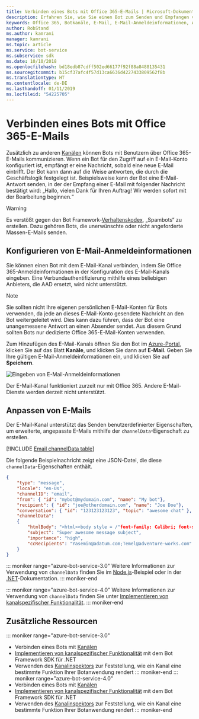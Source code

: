 ```yaml
---
title: Verbinden eines Bots mit Office 365-E-Mails | Microsoft-Dokumentation
description: Erfahren Sie, wie Sie einen Bot zum Senden und Empfangen von E-Mails mit Office 365 konfigurieren.
keywords: Office 365, Botkanäle, E-Mail, E-Mail-Anmeldeinformationen, Azure-Portal, benutzerdefinierte E-Mail
author: RobStand
ms.author: kamrani
manager: kamrani
ms.topic: article
ms.service: bot-service
ms.subservice: sdk
ms.date: 10/10/2018
ms.openlocfilehash: bd18edb87cdff502ed66177f92f88a8488135431
ms.sourcegitcommit: b15cf37afc4f57d13ca6636d4227433809562f8b
ms.translationtype: HT
ms.contentlocale: de-DE
ms.lasthandoff: 01/11/2019
ms.locfileid: "54225705"
---
```

# <a name="connect-a-bot-to-office-365-email"></a>Verbinden eines Bots mit Office 365-E-Mails

Zusätzlich zu anderen [Kanälen](~/bot-service-manage-channels.md) können Bots mit Benutzern über Office 365-E-Mails kommunizieren. Wenn ein Bot für den Zugriff auf ein E-Mail-Konto konfiguriert ist, empfängt er eine Nachricht, sobald eine neue E-Mail eintrifft. Der Bot kann dann auf die Weise antworten, die durch die Geschäftslogik festgelegt ist. Beispielsweise kann der Bot eine E-Mail-Antwort senden, in der der Empfang einer E-Mail mit folgender Nachricht bestätigt wird: „Hallo, vielen Dank für Ihren Auftrag! Wir werden sofort mit der Bearbeitung beginnen.“

> [!WARNING]
> Es verstößt gegen den Bot Framework-[Verhaltenskodex](https://www.botframework.com/Content/Microsoft-Bot-Framework-Preview-Online-Services-Agreement.htm), „Spambots“ zu erstellen. Dazu gehören Bots, die unerwünschte oder nicht angeforderte Massen-E-Mails senden.

## <a name="configure-email-credentials"></a>Konfigurieren von E-Mail-Anmeldeinformationen

Sie können einen Bot mit dem E-Mail-Kanal verbinden, indem Sie Office 365-Anmeldeinformationen in der Konfiguration des E-Mail-Kanals eingeben.
Eine Verbundauthentifizierung mithilfe eines beliebigen Anbieters, die AAD ersetzt, wird nicht unterstützt.

> [!NOTE]
> Sie sollten nicht Ihre eigenen persönlichen E-Mail-Konten für Bots verwenden, da jede an dieses E-Mail-Konto gesendete Nachricht an den Bot weitergeleitet wird. Dies kann dazu führen, dass der Bot eine unangemessene Antwort an einen Absender sendet. Aus diesem Grund sollten Bots nur dedizierte Office 365-E-Mail-Konten verwenden.

Zum Hinzufügen des E-Mail-Kanals öffnen Sie den Bot im [Azure-Portal](https://portal.azure.com/), klicken Sie auf das Blatt **Kanäle**, und klicken Sie dann auf **E-Mail**. Geben Sie Ihre gültigen E-Mail-Anmeldeinformationen ein, und klicken Sie auf **Speichern**.

![Eingeben von E-Mail-Anmeldeinformationen](~/media/bot-service-channel-connect-email/bot-service-channel-connect-email-credentials.png)

Der E-Mail-Kanal funktioniert zurzeit nur mit Office 365. Andere E-Mail-Dienste werden derzeit nicht unterstützt.

## <a name="customize-emails"></a>Anpassen von E-Mails

Der E-Mail-Kanal unterstützt das Senden benutzerdefinierter Eigenschaften, um erweiterte, angepasste E-Mails mithilfe der `channelData`-Eigenschaft zu erstellen.

[!INCLUDE [Email channelData table](~/includes/snippet-channelData-email.md)]

Die folgende Beispielnachricht zeigt eine JSON-Datei, die diese `channelData`-Eigenschaften enthält.

```json
{
    "type": "message",
    "locale": "en-Us",
    "channelID": "email",
    "from": { "id": "mybot@mydomain.com", "name": "My bot"},
    "recipient": { "id": "joe@otherdomain.com", "name": "Joe Doe"},
    "conversation": { "id": "123123123123", "topic": "awesome chat" },
    "channelData":
    {
        "htmlBody": "<html><body style = /"font-family: Calibri; font-size: 11pt;/" >This is more than awesome.</body></html>",
        "subject": "Super awesome message subject",
        "importance": "high",
        "ccRecipients": "Yasemin@adatum.com;Temel@adventure-works.com"
    }
}
```

::: moniker range="azure-bot-service-3.0"
Weitere Informationen zur Verwendung von `channelData` finden Sie im [Node.js](https://github.com/Microsoft/BotBuilder-Samples/tree/master/Node/core-ChannelData)-Beispiel oder in der [.NET](~/dotnet/bot-builder-dotnet-channeldata.md)-Dokumentation.
::: moniker-end

::: moniker range="azure-bot-service-4.0"
Weitere Informationen zur Verwendung von `channelData` finden Sie unter [Implementieren von kanalspezifischer Funktionalität](~/v4sdk/bot-builder-channeldata.md).
::: moniker-end

## <a name="additional-resources"></a>Zusätzliche Ressourcen

<!-- Put whole list in monikers, even though it's just the second item that needs to be different. -->
::: moniker range="azure-bot-service-3.0"
* Verbinden eines Bots mit [Kanälen](~/bot-service-manage-channels.md)
* [Implementieren von kanalspezifischer Funktionalität](dotnet/bot-builder-dotnet-channeldata.md) mit dem Bot Framework SDK für .NET
* Verwenden des [Kanalinspektors](bot-service-channel-inspector.md) zur Feststellung, wie ein Kanal eine bestimmte Funktion Ihrer Botanwendung rendert
::: moniker-end
::: moniker range="azure-bot-service-4.0"
* Verbinden eines Bots mit [Kanälen](~/bot-service-manage-channels.md)
* [Implementieren von kanalspezifischer Funktionalität](~/v4sdk/bot-builder-channeldata.md) mit dem Bot Framework SDK für .NET
* Verwenden des [Kanalinspektors](bot-service-channel-inspector.md) zur Feststellung, wie ein Kanal eine bestimmte Funktion Ihrer Botanwendung rendert
::: moniker-end

